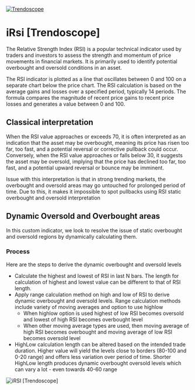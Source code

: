 [![Trendoscope](https://docs.trendoscope.io/media/posts/44/logo-no-background.svg)](https://www.trendoscope.au)
# iRsi [Trendoscope]

The Relative Strength Index (RSI) is a popular technical indicator used by traders and investors to assess the strength and momentum of price movements in financial markets. It is primarily used to identify potential overbought and oversold conditions in an asset.

The RSI indicator is plotted as a line that oscillates between 0 and 100 on a separate chart below the price chart. The RSI calculation is based on the average gains and losses over a specified period, typically 14 periods. The formula compares the magnitude of recent price gains to recent price losses and generates a value between 0 and 100.

## Classical interpretation
When the RSI value approaches or exceeds 70, it is often interpreted as an indication that the asset may be overbought, meaning its price has risen too far, too fast, and a potential reversal or corrective pullback could occur. Conversely, when the RSI value approaches or falls below 30, it suggests the asset may be oversold, implying that the price has declined too far, too fast, and a potential upward reversal or bounce may be imminent.

Issue with this interpretation is that in strong trending markets, the overbought and oversold areas may go untouched for prolonged period of time. Due to this, it makes it impossible to spot pullbacks using RSI static overbought and oversold interpretation

## Dynamic Oversold and Overbought areas
In this custom indicator, we look to resolve the issue of static overbought and oversold regions by dynamically calculating them.

### Process
Here are the steps to derive the dynamic overbought and oversold levels
* Calculate the highest and lowest of RSI in last N bars. The length for calculation of highest and lowest value can be different to that of RSI length.
* Apply range calculation method on high and low of RSI to derive dynamic overbought and oversold levels. Range calculation methods include variety of moving averages and option to use highlow
    * When highlow option is used highest of low RSI becomes oversold and lowest of high RSI becomes overbought level
    * When other moving average types are used, then moving average of high RSI becomes overbought and moving average of low RSI becomes oversold level
* HighLow calculation length can be altered based on the intended trade duration. Higher value will yield the levels close to borders (80-100 and 0-20 range) and offers less variation over period of time. Shorter HighLow length produces dynamic overbought oversold levels which can vary a lot - even towards 40-60 range

<img src="https://d2nbxczldlxikh.cloudfront.net/696114pmuxw.png" alt="iRSI [Trendoscope]">

